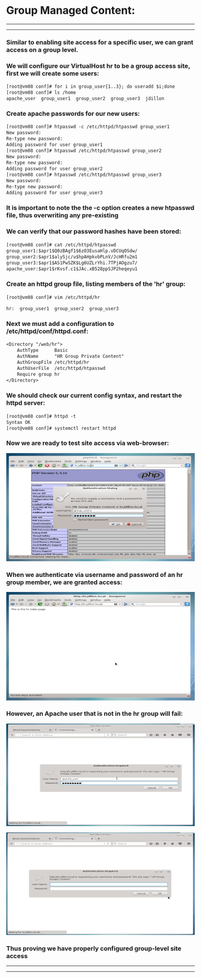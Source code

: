 # Group Managed Content:

<hr><hr>

### Similar to enabling site access for a specific user, we can grant access on a group level.

### We will configure our VirtualHost hr to be a group access site, first we will create some users:

```
[root@vm08 conf]# for i in group_user{1..3}; do useradd $i;done
[root@vm08 conf]# ls /home
apache_user  group_user1  group_user2  group_user3  jdillon
```

### Create apache passwords for our new users:

```
[root@vm08 conf]# htpasswd -c /etc/httpd/htpasswd group_user1
New password:
Re-type new password:
Adding password for user group_user1
[root@vm08 conf]# htpasswd /etc/httpd/htpasswd group_user2
New password:
Re-type new password:
Adding password for user group_user2
[root@vm08 conf]# htpasswd /etc/httpd/htpasswd group_user3
New password:
Re-type new password:
Adding password for user group_user3
```

### It is important to note the the -c option creates a new htpasswd file, thus overwriting any pre-existing

### We can verify that our password hashes have been stored:

```
[root@vm08 conf]# cat /etc/httpd/htpasswd
group_user1:$apr1$Q0zBAgf1$6zO3EusaHlp.vDCUqOSdw/
group_user2:$apr1$alySjc/u$hpAHpkvbPLnV/JcHRfu2m1
group_user3:$apr1$AS1PwSZK$Lg6UZLrYhi.7TPjAOgzu7/
apache_user:$apr1$rKvsf.c1$JAc.xB528ppSJP2heqeyu1
```

### Create an httpd group file, listing members of the 'hr' group:

`[root@vm08 conf]# vim /etc/httpd/hr`

```
hr:  group_user1  group_user2  group_user3
```

### Next we must add a configuration to /etc/httpd/conf/httpd.conf:

```
<Directory "/web/hr">
    AuthType      Basic
    AuthName      "HR Group Private Content"
    AuthGroupFile /etc/httpd/hr
    AuthUserFile  /etc/httpd/htpasswd
    Require group hr
</Directory>
```

### We should check our current config syntax, and restart the httpd server:

```
[root@vm08 conf]# httpd -t
Syntax OK
[root@vm08 conf]# systemctl restart httpd
```

### Now we are ready to test site access via web-browser:

![Group attempt](group_attempt.png)

### When we authenticate via username and password of an hr group member, we are granted access:

![Group success](group_success.png)

### However, an Apache user that is not in the hr group will fail:

![Apache attempt](apache_attempt.png)

![Apache fail](apache_fail.png)

### Thus proving we have properly configured group-level site access

<hr><hr>

